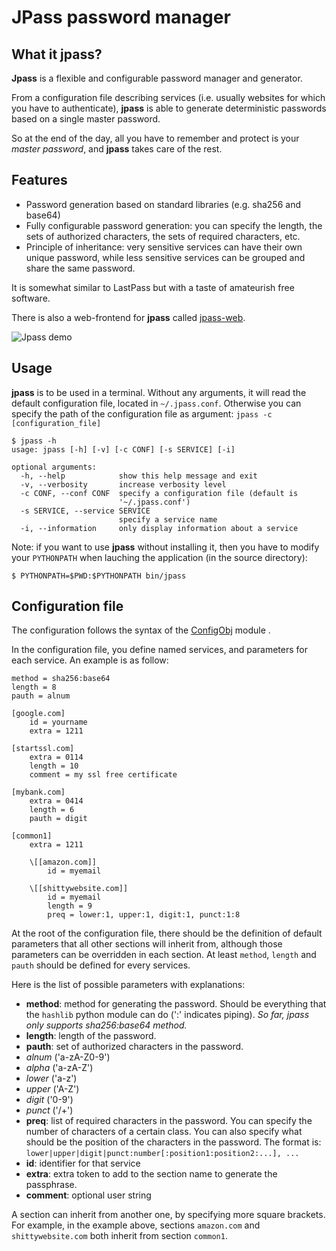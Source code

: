 # JPass password manager

## What it jpass?

**Jpass** is a flexible and configurable password manager and generator.

From a configuration file describing services (i.e. usually websites for which
you have to authenticate), **jpass** is able to generate deterministic
passwords based on a single master password.

So at the end of the day, all you have to remember and protect is your *master
password*, and **jpass** takes care of the rest.

## Features

* Password generation based on standard libraries (e.g. sha256 and base64)
* Fully configurable password generation: you can specify the length, the sets
  of authorized characters, the sets of required characters, etc.
* Principle of inheritance: very sensitive services can have their own unique
  password, while less sensitive services can be grouped and share the same
  password.

It is somewhat similar to LastPass but with a taste of amateurish free
software.

There is also a web-frontend for **jpass** called
[jpass-web](https://joel.porquet.org/cgit/cgit.cgi/jpass-web.git/about/).

![Jpass demo](https://joel.porquet.org/cgit/cgit.cgi/jpass.git/plain/docs/demo.gif)

## Usage

**jpass** is to be used in a terminal. Without any arguments, it will read the
default configuration file, located in `~/.jpass.conf`. Otherwise you can
specify the path of the configuration file as argument: `jpass -c
[configuration_file]`

    $ jpass -h
    usage: jpass [-h] [-v] [-c CONF] [-s SERVICE] [-i]

    optional arguments:
      -h, --help            show this help message and exit
      -v, --verbosity       increase verbosity level
      -c CONF, --conf CONF  specify a configuration file (default is
                            '~/.jpass.conf')
      -s SERVICE, --service SERVICE
                            specify a service name
      -i, --information     only display information about a service


Note: if you want to use **jpass** without installing it, then you have to
modify your `PYTHONPATH` when lauching the application (in the source
directory):

    $ PYTHONPATH=$PWD:$PYTHONPATH bin/jpass

## Configuration file

The configuration follows the syntax of the
[ConfigObj](http://configobj.readthedocs.org/en/latest/) module .

In the configuration file, you define named services, and parameters for each
service. An example is as follow:

    method = sha256:base64
    length = 8
    pauth = alnum

    [google.com]
        id = yourname
        extra = 1211

    [startssl.com]
        extra = 0114
        length = 10
        comment = my ssl free certificate

    [mybank.com]
        extra = 0414
        length = 6
        pauth = digit

    [common1]
        extra = 1211

        \[[amazon.com]]
            id = myemail

        \[[shittywebsite.com]]
            id = myemail
            length = 9
            preq = lower:1, upper:1, digit:1, punct:1:8

At the root of the configuration file, there should be the definition of
default parameters that all other sections will inherit from, although those
parameters can be overridden in each section. At least `method`, `length` and
`pauth` should be defined for every services.

Here is the list of possible parameters with explanations:

* **method**: method for generating the password. Should be everything that the
  `hashlib` python module can do (':' indicates piping). *So far, jpass only
  supports sha256:base64 method.*
* **length**: length of the password.
* **pauth**: set of authorized characters in the password.
 * *alnum* ('a-zA-Z0-9')
 * *alpha* ('a-zA-Z')
 * *lower* ('a-z')
 * *upper* ('A-Z')
 * *digit* ('0-9')
 * *punct* ('/+')
* **preq**: list of required characters in the password. You can specify the
  number of characters of a certain class. You can also specify what should be
  the position of the characters in the password. The format is:
  `lower|upper|digit|punct:number[:position1:position2:...], ...`
* **id**: identifier for that service
* **extra**: extra token to add to the section name to generate the passphrase.
* **comment**: optional user string

A section can inherit from another one, by specifying more square brackets. For
example, in the example above, sections `amazon.com` and `shittywebsite.com`
both inherit from section `common1`.

